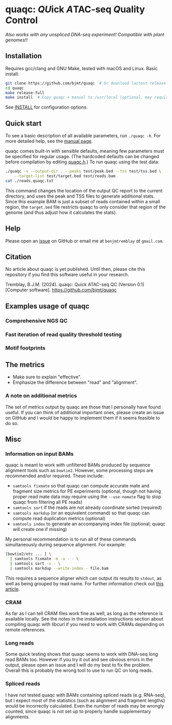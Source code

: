 # quaqc: *QU*ick *A*TAC-seq *Q*uality *C*ontrol

_Also works with any unspliced DNA-seq experiment! Compatible with plant genomes!!_

## Installation

Requires gcc/clang and GNU Make, tested with macOS and Linux. Basic install:

```sh
git clone https://github.com/bjmt/quaqc  # Or download lastest release
cd quaqc
make release-full
make install  # Copy quaqc + manual to /usr/local (optional, may require sudo)
```

See [INSTALL](./INSTALL) for configuration options.

## Quick start

To see a basic description of all available parameters, run `./quaqc -h`. For
more detailed help, see the [manual page](./doc/quaqc.1.md).

quaqc comes built-in with sensible defaults, meaning few parameters must be
specified for regular usage. (The hardcoded defaults can be changed before
compilation by editing [quaqc.h](src/quaqc.h).) To run quaqc using the test
data:

```sh
./quaqc -v --output-dir . --peaks test/peak.bed --tss test/tss.bed \
    --target-list test/target.bed test/reads.bam
cat ./reads.quaqc.txt
```

This command changes the location of the output QC report to the current directory,
and uses the peak and TSS files to generate additional stats. Since this example
BAM is just a subset of reads contained within a small region, the `target.bed`
file restricts quaqc to only consider that region of the genome (and thus adjust
how it calculates the stats). 

## Help

Please open an [issue](https://github.com/bjmt/quaqc/issues) on GitHub or email
me at `benjmtremblay` _at_ `gmail.com`.

## Citation

No article about quaqc is yet published. Until then, please cite this repository
if you find this software useful in your research.

Tremblay, B.J.M. (2024). quaqc: Quick ATAC-seq QC (Version 0.1) [Computer software]. https://github.com/bjmt/quaqc

## Examples usage of quaqc

### Comprehensive NGS QC



### Fast iteration of read quality threshold testing



### Motif footprints



## The metrics

* Make sure to explain "effective".
* Emphasize the difference between "read" and "alignment".

### A note on additional metrics

The set of metrics output by quaqc are those that I personally have
found useful. If you can think of additional important ones,
please create an issue on GitHub and I would be happy to implement
them if it seems feasible to do so.

## Misc

### Information on input BAMs

quaqc is meant to work with unfiltered BAMs produced by sequence
alignment tools such as `bowtie2`. However, some processing
steps are recommended and/or required. These include:

- `samtools fixmate` so that quaqc can compute accurate
  mate and fragment size metrics for PE experiments (optional,
  though not having proper read mate data may require using
  the `--use-nomate` flag to stop quaqc from filtering all PE reads)
- `samtools sort` if the reads are not already
  coordinate sorted (required)
- `samtools markdup` (or an equivalent command) so that
  quaqc can compute read duplication metrics (optional)
- `samtools index` to generate an accompanying index file
  (optional; quaqc will create one if missing)

My personal recommendation is to run all of these commands simultaneously
during sequence alignment. For example:

```sh
[bowtie2/etc ... ] \
  | samtools fixmate -m -u - - \
  | samtools sort -u - \
  | samtools markdup --write-index - file.bam
```

This requires a sequence aligner which can output its results to `stdout`,
as well as being grouped by read name. For further information check out
[this article](http://www.htslib.org/algorithms/duplicate.html).

### CRAM

As far as I can tell CRAM files work fine as well, as long as the reference
is available locally. See the notes in the installation instructions section
about compiling quaqc with libcurl if you need to work with CRAMs depending
on remote references.

### Long reads

Some quick testing shows that quaqc seems to work with DNA-seq long read
BAMs too. However if you try it out and see obvious errors in the output,
please open an issue and I will do my best to fix the problem. Overall
this is probably the wrong tool to use to run QC on long reads.

### Spliced reads

I have not tested quaqc with BAMs containing spliced reads (e.g. RNA-seq),
but I expect most of the statistics (such as alignment and fragment lengths)
would be incorrectly calculated. Even the number of reads may be wrongly
counted, since quaqc is not set up to properly handle supplementary alignments.

